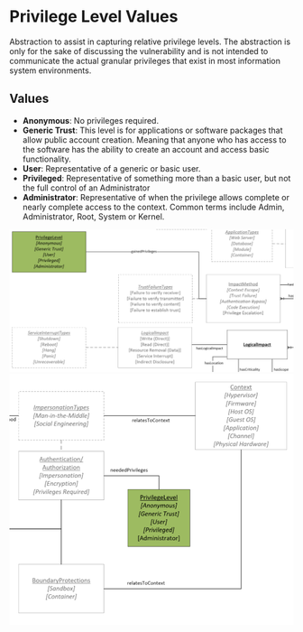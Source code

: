 # Privilege Level Values

Abstraction to assist in capturing relative privilege levels. The abstraction is only for the sake of discussing the vulnerability and is not intended to communicate the actual granular privileges that exist in most information system environments.

## Values

- **Anonymous**:  No privileges required.
- **Generic Trust**:  This level is for applications or software packages that allow public account creation. Meaning that anyone who has access to the software has the ability to create an account and access basic functionality.
- **User**:  Representative of a generic or basic user.
- **Privileged**:  Representative of something more than a basic user, but not the full control of an Administrator
- **Administrator**:  Representative of when the privilege allows complete or nearly complete access to the context. Common terms include Admin, Administrator, Root, System or Kernel.
 
![Privilege Level Graph](../figures/graphsnippets/PrivilegeLevelSnippet1.png "Privilege Level Graph")
![Privilege Level Graph](../figures/graphsnippets/PrivilegeLevelSnippet2.png "Privilege Level Graph")